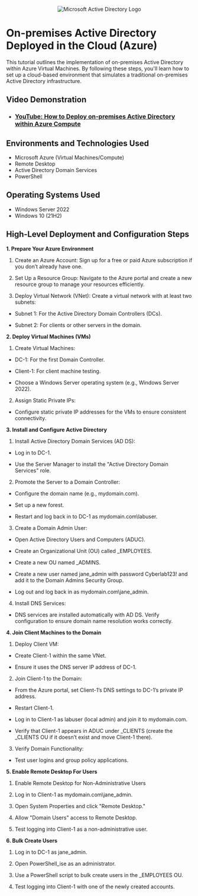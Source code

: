 <p align="center">
<img src="https://i.imgur.com/pU5A58S.png" alt="Microsoft Active Directory Logo"/>
</p>

<h1>On-premises Active Directory Deployed in the Cloud (Azure)</h1>
This tutorial outlines the implementation of on-premises Active Directory within Azure Virtual Machines. By following these steps, you'll learn how to set up a cloud-based environment that simulates a traditional on-premises Active Directory infrastructure.<br />


<h2>Video Demonstration</h2>

- ### [YouTube: How to Deploy on-premises Active Directory within Azure Compute](https://www.youtube.com)

<h2>Environments and Technologies Used</h2>

- Microsoft Azure (Virtual Machines/Compute)
- Remote Desktop
- Active Directory Domain Services
- PowerShell

<h2>Operating Systems Used </h2>

- Windows Server 2022
- Windows 10 (21H2)

<h2>High-Level Deployment and Configuration Steps</h2>



**1. Prepare Your Azure Environment**

1. Create an Azure Account: Sign up for a free or paid Azure subscription if you don’t already have one.

2. Set Up a Resource Group: Navigate to the Azure portal and create a new resource group to manage your resources efficiently.

3. Deploy Virtual Network (VNet): Create a virtual network with at least two subnets:

- Subnet 1: For the Active Directory Domain Controllers (DCs).

- Subnet 2: For clients or other servers in the domain.


**2. Deploy Virtual Machines (VMs)**

1. Create Virtual Machines:

- DC-1: For the first Domain Controller.

- Client-1: For client machine testing.

- Choose a Windows Server operating system (e.g., Windows Server 2022).

2. Assign Static Private IPs:

- Configure static private IP addresses for the VMs to ensure consistent connectivity.


**3. Install and Configure Active Directory**


1. Install Active Directory Domain Services (AD DS):

- Log in to DC-1.

- Use the Server Manager to install the "Active Directory Domain Services" role.

2. Promote the Server to a Domain Controller:

- Configure the domain name (e.g., mydomain.com).

- Set up a new forest.

- Restart and log back in to DC-1 as mydomain.com\labuser.

3. Create a Domain Admin User:

- Open Active Directory Users and Computers (ADUC).

- Create an Organizational Unit (OU) called _EMPLOYEES.

- Create a new OU named _ADMINS.

- Create a new user named jane_admin with password Cyberlab123! and add it to the Domain Admins Security Group.

- Log out and log back in as mydomain.com\jane_admin.

4. Install DNS Services:

- DNS services are installed automatically with AD DS. Verify configuration to ensure domain name resolution works correctly.


**4. Join Client Machines to the Domain**


1. Deploy Client VM:

- Create Client-1 within the same VNet.

- Ensure it uses the DNS server IP address of DC-1.

2. Join Client-1 to the Domain:

- From the Azure portal, set Client-1’s DNS settings to DC-1’s private IP address.

- Restart Client-1.

- Log in to Client-1 as labuser (local admin) and join it to mydomain.com.

- Verify that Client-1 appears in ADUC under _CLIENTS (create the _CLIENTS OU if it doesn’t exist and move Client-1 there).

3. Verify Domain Functionality:

- Test user logins and group policy applications.


**5. Enable Remote Desktop For Users**

1. Enable Remote Desktop for Non-Administrative Users

2. Log in to Client-1 as mydomain.com\jane_admin.

3. Open System Properties and click "Remote Desktop."

4. Allow "Domain Users" access to Remote Desktop.

5. Test logging into Client-1 as a non-administrative user.



**6. Bulk Create Users**

1. Log in to DC-1 as jane_admin.

2. Open PowerShell_ise as an administrator.

3. Use a PowerShell script to bulk create users in the _EMPLOYEES OU.

4. Test logging into Client-1 with one of the newly created accounts.



